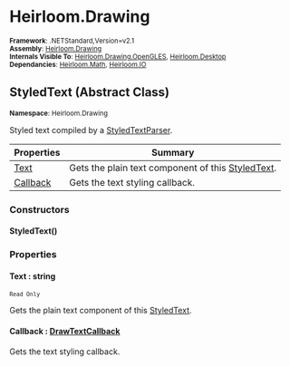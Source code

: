 # Heirloom.Drawing

<small>**Framework**: .NETStandard,Version=v2.1</small>  
<small>**Assembly**: [Heirloom.Drawing](../Heirloom.Drawing/Heirloom.Drawing.md)</small>  
<small>**Internals Visible To**: [Heirloom.Drawing.OpenGLES](../Heirloom.Drawing.OpenGLES/Heirloom.Drawing.OpenGLES.md), [Heirloom.Desktop](../Heirloom.Desktop/Heirloom.Desktop.md)</small>  
<small>**Dependancies**: [Heirloom.Math](../Heirloom.Math/Heirloom.Math.md), [Heirloom.IO](../Heirloom.IO/Heirloom.IO.md)</small>  

## StyledText (Abstract Class)
<small>**Namespace**: Heirloom.Drawing</sub></small>  

Styled text compiled by a [StyledTextParser](Heirloom.Drawing.StyledTextParser.md).

| Properties | Summary |
|------------|---------|
| [Text](#TEX9A90786D) | Gets the plain text component of this [StyledText](Heirloom.Drawing.StyledText.md). |
| [Callback](#CALD822FBD5) | Gets the text styling callback. |

### Constructors

#### StyledText()

### Properties

#### <a name="TEX9A90786D"></a>Text : string

<small>`Read Only`</small>

Gets the plain text component of this [StyledText](Heirloom.Drawing.StyledText.md).

#### <a name="CALD822FBD5"></a>Callback : [DrawTextCallback](Heirloom.Drawing.DrawTextCallback.md)


Gets the text styling callback.

